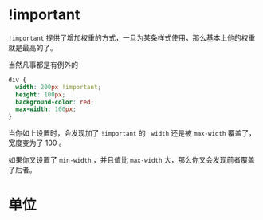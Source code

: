 # !important

`!important` 提供了增加权重的方式，一旦为某条样式使用，那么基本上他的权重就是最高的了。

当然凡事都是有例外的

```css
div {
  width: 200px !important;
  height: 100px;
  background-color: red;
  max-width: 100px;
}
```

当你如上设置时，会发现加了 `!important`  的 ` width` 还是被 `max-width` 覆盖了，宽度变为了 100 。

如果你又设置了 `min-width` ，并且值比 `max-width` 大，那么你又会发现前者覆盖了后者。

# 单位

